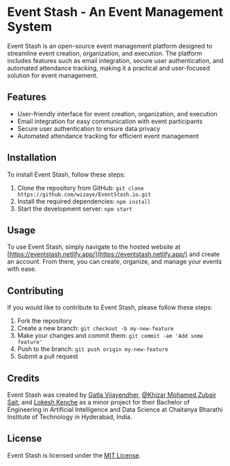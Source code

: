 
# Event Stash - An Event Management System

Event Stash is an open-source event management platform designed to streamline event creation, organization, and execution. The platform includes features such as email integration, secure user authentication, and automated attendance tracking, making it a practical and user-focused solution for event management.

## Features

- User-friendly interface for event creation, organization, and execution
- Email integration for easy communication with event participants
- Secure user authentication to ensure data privacy
- Automated attendance tracking for efficient event management

## Installation

To install Event Stash, follow these steps:

1. Clone the repository from GitHub: `git clone https://github.com/wizaye/EventStash.io.git`
2. Install the required dependencies: `npm install`
3. Start the development server: `npm start`

## Usage

To use Event Stash, simply navigate to the hosted website at [https://eventstash.netlify.app/](https://eventstash.netlify.app/) and create an account. From there, you can create, organize, and manage your events with ease.

## Contributing

If you would like to contribute to Event Stash, please follow these steps:

1. Fork the repository
2. Create a new branch: `git checkout -b my-new-feature`
3. Make your changes and commit them: `git commit -am 'Add some feature'`
4. Push to the branch: `git push origin my-new-feature`
5. Submit a pull request

## Credits

Event Stash was created by [Gatla Vijayendher](https://github.com/wizaye), [@Khizar Mohamed Zubair Sait](https://github.com/khizarsait), and [Lokesh Kenche](https://github.com/LokeshKenche) as a minor project for their Bachelor of Engineering in Artificial Intelligence and Data Science at Chaitanya Bharathi Institute of Technology in Hyderabad, India.

## License

Event Stash is licensed under the [MIT License](https://opensource.org/licenses/MIT).


